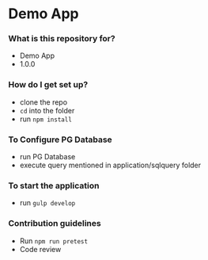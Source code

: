 # Demo App #

### What is this repository for? ###

* Demo App
* 1.0.0

### How do I get set up? ###

* clone the repo
* `cd` into the folder
* run `npm install`

### To Configure PG Database

* run PG Database
* execute query mentioned in application/sqlquery folder

### To start the application
* run `gulp develop`

### Contribution guidelines ###

* Run `npm run pretest`
* Code review
